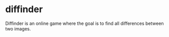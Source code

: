 # diffinder

Diffinder is an online game where the goal is to find all differences between two images.
